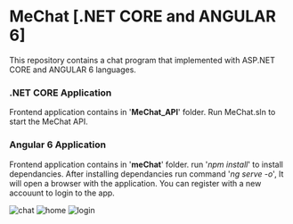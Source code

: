 # MeChat [.NET CORE and ANGULAR 6]
This repository contains a chat program that implemented with ASP.NET CORE and ANGULAR 6 languages.

### .NET CORE Application
Frontend application contains in '**MeChat_API**' folder.
Run MeChat.sln to start the MeChat API.

### Angular 6 Application
Frontend application contains in '**meChat**' folder.
run '*npm install*' to install dependancies.
After installing dependancies run command '*ng serve -o*', It will open a browser with the application.
You can register with a new accouunt to login to the app.

![chat](https://user-images.githubusercontent.com/7909563/48792754-16f73600-ed1b-11e8-8729-742edb453323.PNG)
![home](https://user-images.githubusercontent.com/7909563/48792755-16f73600-ed1b-11e8-8c02-b5a117b784c7.PNG)
![login](https://user-images.githubusercontent.com/7909563/48792757-16f73600-ed1b-11e8-97bb-2f2b96c9cdfa.PNG)
